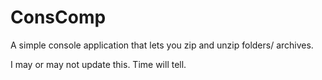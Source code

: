 # ConsComp
A simple console application that lets you zip and unzip folders/ archives.

I may or may not update this. Time will tell.
